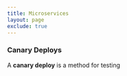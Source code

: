 ```yaml
---
title: Microservices
layout: page
exclude: true
---
```


### Canary Deploys

A **canary deploy** is a method for testing
<!--stackedit_data:
eyJoaXN0b3J5IjpbLTEwODgyODY0ODddfQ==
-->